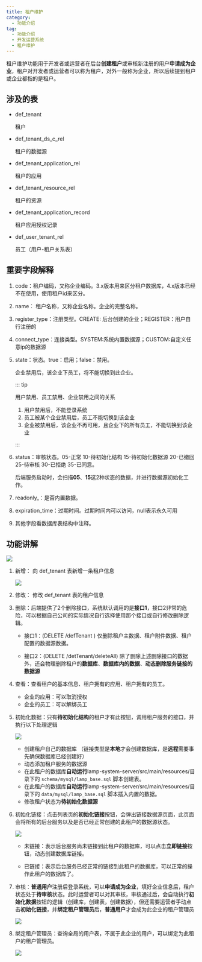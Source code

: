 ```yaml
---
title: 租户维护
category:
  - 功能介绍
tag:
  - 功能介绍
  - 开发运营系统
  - 租户维护
---
```


租户维护功能用于开发者或运营者在后台**创建租户**或审核新注册的用户**申请成为企业**，租户对开发者或运营者可以称为租户，对外一般称为企业，所以后续提到租户或企业都指的是租户。

<!-- #region base -->
## 涉及的表

- def_tenant

  租户

- def_tenant_ds_c_rel

  租户的数据源

- def_tenant_application_rel

  租户的应用

- def_tenant_resource_rel

  租户的资源

- def_tenant_application_record

  租户应用授权记录

- def_user_tenant_rel

  员工（用户-租户关系表）

## 重要字段解释

1. code：租户编码，又称企业编码。3.x版本用来区分租户数据库，4.x版本已经不在使用，使用租户id来区分。

2. name： 租户名称，又称企业名称。企业的完整名称。

3. register_type：注册类型。CREATE: 后台创建的企业；REGISTER：用户自行注册的

4. connect_type：连接类型。SYSTEM:系统内置数据源；CUSTOM:自定义任意ip的数据源

5. state：状态。true：启用；false：禁用。 
   
   企业禁用后，该企业下员工，将不能切换到此企业。
   
   ::: tip
   
   用户禁用、员工禁用、企业禁用之间的关系
   
   1. 用户禁用后，不能登录系统
   2. 员工被某个企业禁用后，员工不能切换到该企业
   3. 企业被禁用后，该企业不再可用，且企业下的所有员工，不能切换到该企业
   
   :::
   
6. status：审核状态。05-正常 10-待初始化结构 15-待初始化数据源 20-已撤回 25-待审核 30-已拒绝 35-已同意。
   
   后端服务启动时，会扫描**05**、**15**这2种状态的数据，并进行数据源初始化工作。

7. readonly_：是否内置数据。

8. expiration_time：过期时间。过期时间内可以访问，null表示永久可用

9. 其他字段看数据库表结构中注释。

<!-- #endregion base -->

## 功能讲解

![](/images/intro/操作_租户维护.png)

1. 新增： 向 def_tenant 表新增一条租户信息

   ![](/images/intro/操作_租户管理_新增.png)

2. 修改： 修改 def_tenant 表的租户信息

3. 删除：后端提供了2个删除接口，系统默认调用的是**接口1**，接口2非常的危险，可以根据自己公司的实际情况自行选择使用那个接口或自行修改删除逻辑。

   - 接口1：(DELETE  /defTenant )  仅删除租户主数据、租户附件数据、租户配置的数据源数据。

   - 接口2：(DELETE /detTenant/deleteAll) 除了删除上述删除接口的数据外，还会物理删除租户的**数据库**、**数据库内的数据**、**动态删除服务链接的数据源**

4. 查看：查看租户的基本信息、租户拥有的应用、租户拥有的员工。

   - 企业的应用：可以取消授权
   - 企业的员工：可以解绑员工

5. 初始化数据：只有**待初始化结构**的租户才有此按钮，调用租户服务的接口，并执行以下处理逻辑

   ![](/images/intro/操作_租户管理_初始化数据源.png)
    - 创建租户自己的数据库 （链接类型是**本地**才会创建数据库，是**远程**需要事先确保数据库已经创建好）
    - 动态添加租户服务的数据源
    - 在此租户的数据库**自动运行**lamp-system-server/src/main/resources/目录下的 `schema/mysql/lamp_base.sql` 脚本创建表。
    - 在此租户的数据库**自动运行**lamp-system-server/src/main/resources/目录下的 `data/mysql/lamp_base.sql` 脚本插入内置的数据。
    - 修改租户状态为**待初始化数据源**

6. 初始化链接：点击列表页的**初始化链接**按钮，会弹出链接数据源页面，此页面会将所有的后台服务以及是否已经正常创建的此租户的数据源状态。

   ![](/images/intro/操作_租户管理_初始化链接.png)

   - 未链接：表示后台服务尚未链接到此租户的数据库，可以点击**立即链接**按钮，动态创建数据库链接。

   - 已链接：表示后台服务已经正常的链接到此租户的数据库，可以正常的操作此租户的数据库了。

7. 审核：**普通用户**注册后登录系统，可以**申请成为企业**，填好企业信息后，租户状态处于**待审核**状态。此时运营者可以对其审核，审核通过后，会自动执行**初始化数据**按钮的逻辑（创建库，创建表，创建数据），但还需要运营者手动点击**初始化链接**，并**绑定租户管理员**后，**普通用户**才会成为此企业的租户管理员

   ![](/images/intro/操作_租户管理_审核.png)

8. 绑定租户管理员：查询全局的用户表，不属于此企业的用户，可以绑定为此租户的租户管理员。

   ![](/images/intro/操作_租户管理_绑定用户.png)



<!-- @include: ../../../advanced/tenant/创建租户.md#flow -->

